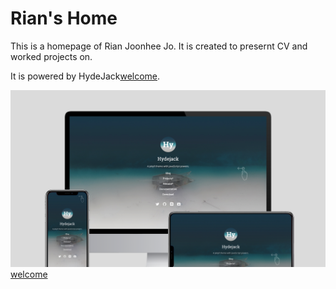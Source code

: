 # Rian's Home

This is a homepage of Rian Joonhee Jo. It is created to presernt CV and worked projects on.

It is powered by HydeJack[welcome].

![Screenshot](assets/img/blog/hydejack-8.png)[welcome]

[welcome]: https://hydejack.com/
